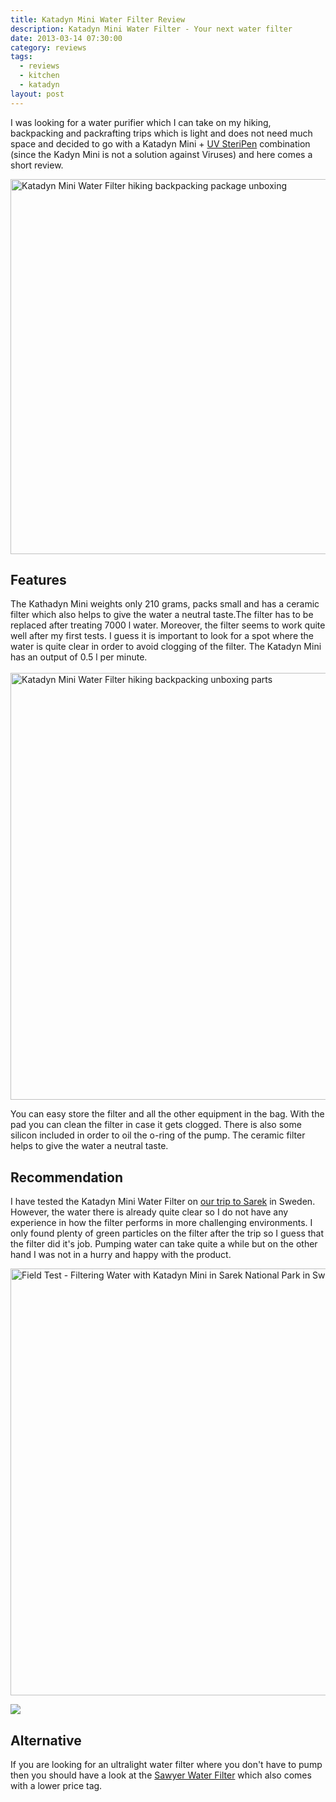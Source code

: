 ```yaml
---
title: Katadyn Mini Water Filter Review
description: Katadyn Mini Water Filter - Your next water filter
date: 2013-03-14 07:30:00
category: reviews
tags:
  - reviews
  - kitchen
  - katadyn
layout: post
---
```


I was looking for a water purifier which I can take on my hiking, backpacking and packrafting trips which is light and does not need much space and decided to go with a Katadyn Mini + <a href="http://hikeventures.com/gear-review-steripen-freedom/" target="_self">UV SteriPen</a> combination (since the Kadyn Mini is not a solution against Viruses) and here comes a short review.

<a href="https://www.flickr.com/photos/90204224@N07/8556629391" title="Katadyn Mini"><img src="https://farm9.staticflickr.com/8389/8556629391_d8688af598_b.jpg" width="600" alt="Katadyn Mini Water Filter hiking backpacking package unboxing"></a>


<!--more-->

## Features
The Kathadyn Mini weights only 210 grams, packs small and has a ceramic filter which also helps to give the water a neutral taste.The filter has to be replaced after treating 7000 l water. Moreover, the filter seems to work quite well after my first tests. I guess it is important to look for a spot where the water is quite clear in order to avoid clogging of the filter. The Katadyn Mini has an output of 0.5 l per minute.<br><br>
<a href="https://www.flickr.com/photos/90204224@N07/8556627951" title="Katadyn Mini"><img src="https://farm9.staticflickr.com/8380/8556627951_ced29e8467_b.jpg" width="1024" height="683" alt="Katadyn Mini Water Filter hiking backpacking unboxing parts"></a>

You can easy store the filter and all the other equipment in the bag. With the pad you can clean the filter in case it gets clogged. There is also some silicon included in order to oil the o-ring of the pump. The ceramic filter helps to give the water a neutral taste.

## Recommendation
I have tested the Katadyn Mini Water Filter on <a href="http://hikeventures.com/hiking-and-packrafting-in-sarek-day-1/" target="_self">our trip to Sarek</a> in Sweden. However, the water there is already quite clear so I do not have any experience in how the filter performs in more challenging environments. I only found plenty of green particles on the filter after the trip so I guess that the filter did it's job. Pumping water can take quite a while but on the other hand I was not in a hurry and happy with the product.

<a href="https://www.flickr.com/photos/90204224@N07/9599019542" title="Filtering Water with Katadyn in Sarek"><img src="https://farm8.staticflickr.com/7459/9599019542_097779e2ae_b.jpg" width="1024" height="683" alt="Field Test - Filtering Water with Katadyn Mini in Sarek National Park in Sweden"></a><br>


<a href="http://www.moosejaw.com/moosejaw/shop/product_Katadyn-Mini-Ceramic-Microfilter_10094418_10208_10000001_-1_"><img src="http://www.hikeventures.com/buy.gif"></a>

## Alternative
If you are looking for an ultralight water filter where you don't have to pump then you should have a look at the [Sawyer Water Filter](https://www.rei.com/product/890900/sawyer-mini-water-filter) which also comes with a lower price tag.
